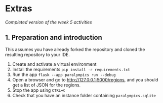 # Extras

_Completed version of the week 5 activities_

## 1. Preparation and introduction

This assumes you have already forked the repository and cloned the resulting repository to your IDE.

1. Create and activate a virtual environment
2. Install the requirements `pip install -r requirements.txt`
3. Run the app `flask --app paralympics run --debug`
4. Open a browser and go to http://127.0.0.1:5000/regions, and you should get a list of JSON for the regions.
5. Stop the app using `CTRL+C`
6. Check that you have an instance folder containing `paralympics.sqlite`

